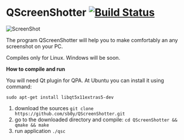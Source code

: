 # QScreenShotter [![Build Status](https://travis-ci.org/sb0y/QScreenShotter.svg?branch=master)](https://travis-ci.org/sb0y/QScreenShotter)

![ScreenShot](https://myapps.developer.ubuntu.com/site_media/appmedia/2015/02/QScreenShotter_004.png)

The program QScreenShotter will help you to make comfortably an any screenshot on your PC.

Сompiles only for Linux. Windows will be soon.

**How to compile and run**

You will need Qt plugin for QPA. At Ubuntu you can install it using command:

`sudo apt-get install libqt5x11extras5-dev`

1. download the sources `git clone https://github.com/sb0y/QScreenShotter.git`
2. go to the downloaded directory and compile: `cd QScreenShotter && qmake && make`
3. run application `./qsc`
